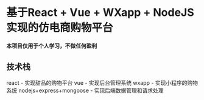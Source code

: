 # 基于React + Vue + WXapp + NodeJS 实现的仿电商购物平台

**本项目仅用于个人学习，不做任何盈利**

## 技术栈
react - 实现甜品的购物平台
vue - 实现后台管理系统
wxapp - 实现小程序的购物系统
nodejs+express+mongoose - 实现后端数据管理和请求处理